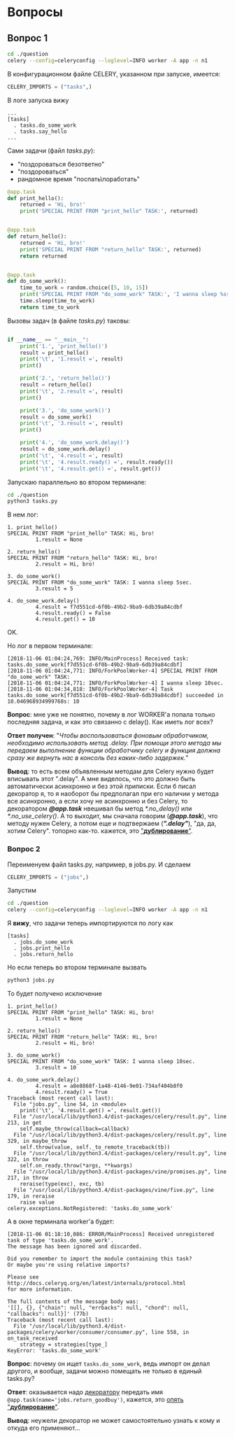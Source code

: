 # Вопросы

## Вопрос 1

```bash
cd ./question
celery --config=celeryconfig --loglevel=INFO worker -A app -n n1
```

В конфигурационном файле CELERY, указанном при запуске, имеется:

```python
CELERY_IMPORTS = ("tasks",)
```

В логе запуска вижу

```text
...
[tasks]
  . tasks.do_some_work
  . tasks.say_hello
...
```

Сами задачи (файл _tasks.py_):
* "поздороваться безответно"
* "поздороваться"
* рандомное время "поспать\поработать"

```python
@app.task
def print_hello():
    returned = 'Hi, bro!'
    print('SPECIAL PRINT FROM "print_hello" TASK:', returned)


@app.task
def return_hello():
    returned = 'Hi, bro!'
    print('SPECIAL PRINT FROM "return_hello" TASK:', returned)
    return returned


@app.task
def do_some_work():
    time_to_work = random.choice([5, 10, 15])
    print('SPECIAL PRINT FROM "do_some_work" TASK:', 'I wanna sleep %ssec.' % time_to_work)
    time.sleep(time_to_work)
    return time_to_work
```

Вызовы задач (в файле _tasks.py_) таковы:

```python

if __name__ == "__main__":
    print('1.', 'print_hello()')
    result = print_hello()
    print('\t', '1.result =', result)
    print()

    print('2.', 'return_hello()')
    result = return_hello()
    print('\t', '2.result =', result)
    print()

    print('3.', 'do_some_work()')
    result = do_some_work()
    print('\t', '3.result =', result)
    print()

    print('4.', 'do_some_work.delay()')
    result = do_some_work.delay()
    print('\t', '4.result =', result)
    print('\t', '4.result.ready() =', result.ready())
    print('\t', '4.result.get() =', result.get())
```

Запускаю параллельно во втором терминале: 

```bash
cd ./question
python3 tasks.py
```

В нем лог:

```text
1. print_hello()
SPECIAL PRINT FROM "print_hello" TASK: Hi, bro!
         1.result = None

2. return_hello()
SPECIAL PRINT FROM "return_hello" TASK: Hi, bro!
         2.result = Hi, bro!

3. do_some_work()
SPECIAL PRINT FROM "do_some_work" TASK: I wanna sleep 5sec.
         3.result = 5

4. do_some_work.delay()
         4.result = f7d551cd-6f0b-49b2-9ba9-6db39a84cdbf
         4.result.ready() = False
         4.result.get() = 10
```

OK.

Но лог в первом терминале:

```text
[2018-11-06 01:04:24,769: INFO/MainProcess] Received task: tasks.do_some_work[f7d551cd-6f0b-49b2-9ba9-6db39a84cdbf]  
[2018-11-06 01:04:24,771: INFO/ForkPoolWorker-4] SPECIAL PRINT FROM "do_some_work" TASK:
[2018-11-06 01:04:24,771: INFO/ForkPoolWorker-4] I wanna sleep 10sec.
[2018-11-06 01:04:34,818: INFO/ForkPoolWorker-4] Task tasks.do_some_work[f7d551cd-6f0b-49b2-9ba9-6db39a84cdbf] succeeded in 10.046968934999768s: 10

```
**Вопрос**: мне уже не понятно, почему в лог WORKER'а попала только последняя задача, и как это связанно c delay(). Как иметь лог всех?

**Ответ получен**: "_Чтобы воспользоваться фоновым обработчиком, необходимо использовать метод .delay. При помощи этого метода мы передаем выполнение функции обработчику celery и функция должна сразу же вернуть нас в консоль без каких-либо задержек._"

**Вывод**: то есть всем объявленным методам для Celery нужно будет вписывать этот ".delay". А мне виделось, что это должно быть автоматически асинхронно и без этой приписки.  Если б писал декоратор я, то я наоборот бы предполагал при его наличии у метода все асинхронно, а если хочу не асинхронно и без Celery, то декоратором _**@app.task**_ нвешивал бы метод _*.no_delay()_ или _*.no_use_celery()_. А то выходит, мы сначала говорим (_**@app.task**_), что методу нужен Celery, а потом еще и подтвержаем (_**".delay"**_), "да, да, хотим Celery". топорно как-то. кажется, это <u>"**дублирование**"</u>.

### Вопрос 2

Переименуем файл tasks.py, например, в jobs.py. И сделаем

```python
CELERY_IMPORTS = ("jobs",)
```

Запустим

```bash
cd ./question
celery --config=celeryconfig --loglevel=INFO worker -A app -n n1
```

Я **вижу**, что задачи теперь импортируются по логу как

```text
[tasks]
  . jobs.do_some_work
  . jobs.print_hello
  . jobs.return_hello

```
Но если теперь во втором терминале вызвать 
```bash
python3 jobs.py 
```

То будет получено исключение

```text
1. print_hello()
SPECIAL PRINT FROM "print_hello" TASK: Hi, bro!
         1.result = None

2. return_hello()
SPECIAL PRINT FROM "return_hello" TASK: Hi, bro!
         2.result = Hi, bro!

3. do_some_work()
SPECIAL PRINT FROM "do_some_work" TASK: I wanna sleep 10sec.
         3.result = 10

4. do_some_work.delay()
         4.result = a8e8868f-1a48-4146-9e01-734af404b8f0
         4.result.ready() = True
Traceback (most recent call last):
  File "jobs.py", line 54, in <module>
    print('\t', '4.result.get() =', result.get())
  File "/usr/local/lib/python3.4/dist-packages/celery/result.py", line 213, in get
    self.maybe_throw(callback=callback)
  File "/usr/local/lib/python3.4/dist-packages/celery/result.py", line 329, in maybe_throw
    self.throw(value, self._to_remote_traceback(tb))
  File "/usr/local/lib/python3.4/dist-packages/celery/result.py", line 322, in throw
    self.on_ready.throw(*args, **kwargs)
  File "/usr/local/lib/python3.4/dist-packages/vine/promises.py", line 217, in throw
    reraise(type(exc), exc, tb)
  File "/usr/local/lib/python3.4/dist-packages/vine/five.py", line 179, in reraise
    raise value
celery.exceptions.NotRegistered: 'tasks.do_some_work'

```
А в окне терминала worker'а будет:

```text
[2018-11-06 01:18:10,086: ERROR/MainProcess] Received unregistered task of type 'tasks.do_some_work'.
The message has been ignored and discarded.

Did you remember to import the module containing this task?
Or maybe you're using relative imports?

Please see
http://docs.celeryq.org/en/latest/internals/protocol.html
for more information.

The full contents of the message body was:
'[[], {}, {"chain": null, "errbacks": null, "chord": null, "callbacks": null}]' (77b)
Traceback (most recent call last):
  File "/usr/local/lib/python3.4/dist-packages/celery/worker/consumer/consumer.py", line 558, in on_task_received
    strategy = strategies[type_]
KeyError: 'tasks.do_some_work'

```

**Вопрос**: почему он ищет `tasks.do_some_work`, ведь импорт он делал другого, и вообще, задачи можно помещать не только в единый tasks.py?

**Ответ**: оказывается надо [декоратору](https://github.com/BorisPlus/otus_webpython_020_021_celery/blob/master/question/jobs.py) передать имя `@app.task(name='jobs.return_goodbuy')`, кажется, это <u>опять "**дублирование**"</u>.

**Вывод**: неужели декоратор не может самостоятельно узнать к кому и откуда его применяют...


